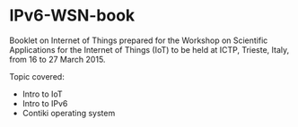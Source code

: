 # IPv6-WSN-book

Booklet on Internet of Things prepared for the Workshop on Scientific Applications for the Internet of Things (IoT) to be held at ICTP, Trieste, Italy, from 16 to 27 March 2015.

Topic covered:

- Intro to IoT
- Intro to IPv6
- Contiki operating system
